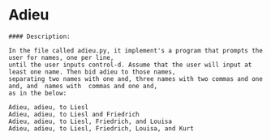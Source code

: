 
# Adieu

    #### Description:

    In the file called adieu.py, it implement's a program that prompts the user for names, one per line, 
    until the user inputs control-d. Assume that the user will input at least one name. Then bid adieu to those names, 
    separating two names with one and, three names with two commas and one and, and  names with  commas and one and, 
    as in the below:

    Adieu, adieu, to Liesl
    Adieu, adieu, to Liesl and Friedrich
    Adieu, adieu, to Liesl, Friedrich, and Louisa
    Adieu, adieu, to Liesl, Friedrich, Louisa, and Kurt
